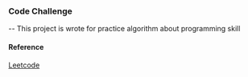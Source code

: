 ### Code Challenge 
--
This project is wrote for practice algorithm about programming skill

#### Reference
[Leetcode](https://leetcode.com/brightkut/)  
